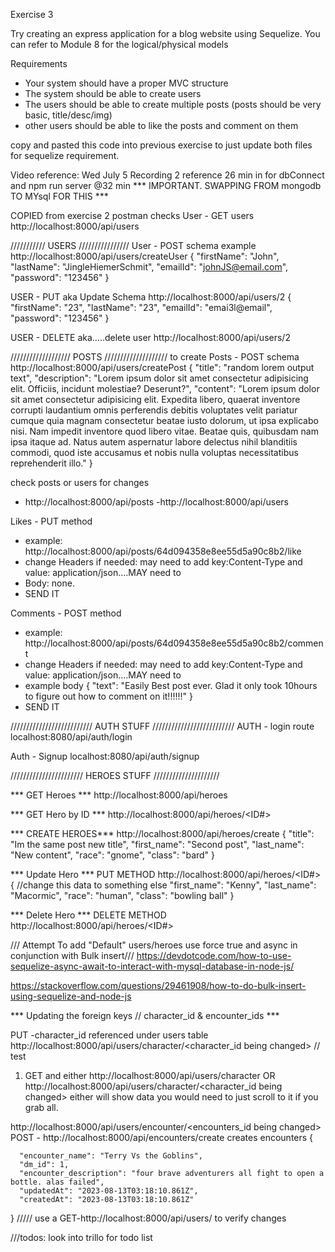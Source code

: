 Exercise 3

Try creating an express application for a blog website using Sequelize. You can refer to Module 8 for the logical/physical models

Requirements
- Your system should have a proper MVC structure
- The system should be able to create users
- The users should be able to create multiple posts (posts should be very basic, title/desc/img)
- other users should be able to like the posts and comment on them

copy and pasted this code into previous exercise to just update both files for sequelize requirement.



Video reference: Wed July 5 Recording 2
reference 26 min in for dbConnect and npm run server @32 min
*** IMPORTANT. SWAPPING FROM mongodb TO MYsql FOR THIS ***


COPIED from exercise 2
postman checks
User - GET users
http://localhost:8000/api/users


/////////// USERS ////////////////
User - POST schema example
http://localhost:8000/api/users/createUser
{
"firstName": "John",
"lastName": "JingleHiemerSchmit",
"emailId": "johnJS@email.com",
"password": "123456"
}

USER - PUT aka Update Schema
http://localhost:8000/api/users/2
{
"firstName": "23",
"lastName": "23",
"emailId": "emai3l@email",
"password": "123456"
}

USER - DELETE aka.....delete user
http://localhost:8000/api/users/2


/////////////////// POSTS ////////////////////
to create Posts - POST schema
http://localhost:8000/api/users/createPost
{
"title": "random lorem output text",
"description": "Lorem ipsum dolor sit amet consectetur adipisicing elit. Officiis, incidunt molestiae? Deserunt?",
"content": "Lorem ipsum dolor sit amet consectetur adipisicing elit. Expedita libero, quaerat inventore corrupti laudantium omnis perferendis debitis voluptates velit pariatur cumque quia magnam consectetur beatae iusto dolorum, ut ipsa explicabo nisi. Nam impedit inventore quod libero vitae. Beatae quis, quibusdam nam ipsa itaque ad. Natus autem aspernatur labore delectus nihil blanditiis commodi, quod iste accusamus et nobis nulla voluptas necessitatibus reprehenderit illo."
}

check posts or users for changes
- http://localhost:8000/api/posts
-http://localhost:8000/api/users

Likes - PUT method
- example: http://localhost:8000/api/posts/64d094358e8ee55d5a90c8b2/like
- change Headers if needed: may need to add key:Content-Type and value: application/json....MAY need to
- Body: none.
- SEND IT

Comments - POST method
- example: http://localhost:8000/api/posts/64d094358e8ee55d5a90c8b2/comment
- change Headers if needed: may need to add key:Content-Type and value: application/json....MAY need to
- example body
{
  "text": "Easily Best post ever. Glad it only took 10hours to figure out how to comment on it!!!!!!"
}
- SEND IT



////////////////////////// AUTH STUFF //////////////////////////
AUTH - login route
localhost:8080/api/auth/login


Auth - Signup 
localhost:8080/api/auth/signup


/////////////////////// HEROES STUFF /////////////////////

*** GET Heroes ***
http://localhost:8000/api/heroes

*** GET Hero by ID ***
http://localhost:8000/api/heroes/<ID#>

*** CREATE HEROES***
http://localhost:8000/api/heroes/create
{
"title": "Im the same post new title",
"first_name": "Second post",
"last_name": "New content",
"race": "gnome",
"class": "bard"
}

*** Update Hero ***
PUT METHOD  http://localhost:8000/api/heroes/<ID#>
{ //change this data to something else
"first_name": "Kenny",
"last_name": "Macormic",
"race": "human",
"class": "bowling ball"
}

*** Delete Hero ***
DELETE METHOD http://localhost:8000/api/heroes/<ID#>


/// Attempt To add "Default" users/heroes use force true and async in conjunction with Bulk insert///
https://devdotcode.com/how-to-use-sequelize-async-await-to-interact-with-mysql-database-in-node-js/

https://stackoverflow.com/questions/29461908/how-to-do-bulk-insert-using-sequelize-and-node-js


*** Updating the foreign keys // character_id & encounter_ids ***

PUT -character_id referenced under users table
http://localhost:8000/api/users/character/<character_id being changed>
// test
1. GET and either http://localhost:8000/api/users/character
OR http://localhost:8000/api/users/character/<character_id being changed> either will show data you would need to just scroll to it if you grab all.



http://localhost:8000/api/users/encounter/<encounters_id being changed>
POST - http://localhost:8000/api/encounters/create creates encounters
{
    
      "encounter_name": "Terry Vs the Goblins",
      "dm_id": 1,
      "encounter_description": "four brave adventurers all fight to open a bottle. alas failed",
      "updatedAt": "2023-08-13T03:18:10.861Z",
      "createdAt": "2023-08-13T03:18:10.861Z"
    
}
///// use a GET-http://localhost:8000/api/users/ to verify changes








///todos: look into trillo for todo list
